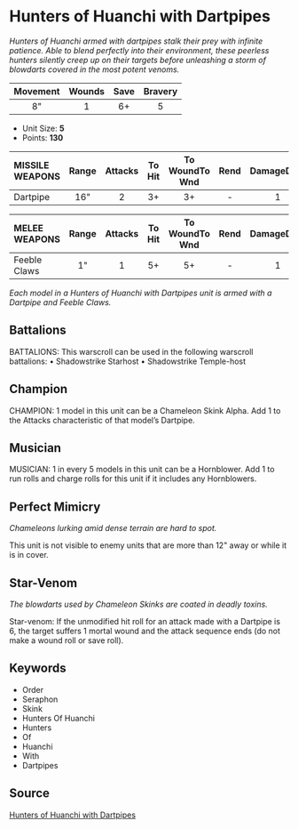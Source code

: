 # Hunters of Huanchi with Dartpipes

_Hunters of Huanchi armed with dartpipes stalk their prey with infinite patience. Able to blend perfectly into their environment, these peerless hunters silently creep up on their targets before unleashing a storm of blowdarts covered in the most potent venoms._


| Movement | Wounds | Save | Bravery |
|:--------:|:------:|:----:|:-------:|
| 8" | 1 | 6+ | 5 |

* Unit Size: **5**
* Points: **130**

| MISSILE WEAPONS | Range | Attacks | To Hit | To WoundTo Wnd | Rend | DamageDmg |
|:---|:--:|:--:|:--:|:--:|:--:|:--:|
| Dartpipe | 16" | 2 | 3+ | 3+ | - | 1 |


| MELEE WEAPONS | Range | Attacks | To Hit | To WoundTo Wnd | Rend | DamageDmg |
|:---|:--:|:--:|:--:|:--:|:--:|:--:|
| Feeble Claws | 1" | 1 | 5+ | 5+ | - | 1 |


_Each model in a Hunters of Huanchi with Dartpipes unit is armed with a Dartpipe and Feeble Claws._

## Battalions

BATTALIONS: This warscroll can be used in the following warscroll battalions: • Shadowstrike Starhost • Shadowstrike Temple-host

## Champion

CHAMPION: 1 model in this unit can be a Chameleon Skink Alpha. Add 1 to the Attacks characteristic of that model’s Dartpipe.

## Musician

MUSICIAN: 1 in every 5 models in this unit can be a Hornblower. Add 1 to run rolls and charge rolls for this unit if it includes any Hornblowers.

## Perfect Mimicry

_Chameleons lurking amid dense terrain are hard to spot._

This unit is not visible to enemy units that are more than 12" away or while it is in cover.

## Star-Venom

_The blowdarts used by Chameleon Skinks are coated in deadly toxins._

Star-venom: If the unmodified hit roll for an attack made with a Dartpipe is 6, the target suffers 1 mortal wound and the attack sequence ends (do not make a wound roll or save roll).

## Keywords

* Order
* Seraphon
* Skink
* Hunters Of Huanchi
* Hunters
* Of
* Huanchi
* With
* Dartpipes


## Source

[Hunters of Huanchi with Dartpipes](https://wahapedia.ru/aos3/factions/seraphon/Hunters-of-Huanchi-with-Dartpipes)
